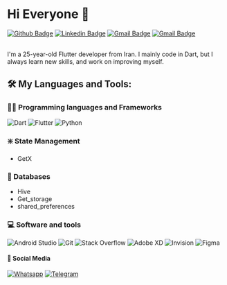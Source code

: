# Hi Everyone :wave:

[![Github Badge](https://img.shields.io/badge/GitHub-100000?style=for-the-badge&logo=github&logoColor=white)](https://github.com/RasulM97)
[![Linkedin Badge](https://img.shields.io/badge/LinkedIn-0077B5?style=for-the-badge&logo=linkedin&logoColor=white)](https://www.linkedin.com/in/rasul-mohammadi-7833221b9/)
[![Gmail Badge](https://img.shields.io/badge/Gmail-D14836?style=for-the-badge&logo=gmail&logoColor=white)](mailto:Rasulm1997@gmail.com)
[![Gmail Badge](https://img.shields.io/badge/Gmail-D14836?style=for-the-badge&logo=gmail&logoColor=white)](mailto:Ras97m@gmail.com)



</br>I'm a 25-year-old Flutter developer from Iran.
I mainly code in Dart, but I always learn new skills, and work on improving myself.
  
<!-- ## Quick overview
* GitHub stats:  

<a href="https://github.com/anuraghazra/github-readme-stats">
  <img align="center" src="https://github-readme-stats.anuraghazra1.vercel.app/api?username=RasulM97&show_icons=true&line_height=27&include_all_commits=true" alt="My github stats" />
</a>   -->

## 🛠️ My Languages and Tools:

### 👨‍💻 Programming languages and Frameworks

![Dart](https://img.shields.io/badge/dart-%230175C2.svg?style=for-the-badge&logo=dart&logoColor=white)
![Flutter](https://img.shields.io/badge/Flutter-%2302569B.svg?style=for-the-badge&logo=Flutter&logoColor=white)
![Python](https://img.shields.io/badge/python-3670A0?style=for-the-badge&logo=python&logoColor=ffdd54)

### ❇️ State Management

- GetX

### 💽 Databases

- Hive
- Get_storage
- shared_preferences

### 💻 Software and tools

![Android Studio](https://img.shields.io/badge/Android%20Studio-3DDC84.svg?style=for-the-badge&logo=android-studio&logoColor=white)
![Git](https://img.shields.io/badge/git-%23F05033.svg?style=for-the-badge&logo=git&logoColor=white)
![Stack Overflow](https://img.shields.io/badge/-Stackoverflow-FE7A16?style=for-the-badge&logo=stack-overflow&logoColor=white)
![Adobe XD](https://img.shields.io/badge/Adobe%20XD-470137?style=for-the-badge&logo=Adobe%20XD&logoColor=#FF61F6)
![Invision](https://img.shields.io/badge/invision-FF3366?style=for-the-badge&logo=invision&logoColor=white)
![Figma](https://img.shields.io/badge/figma-%23F24E1E.svg?style=for-the-badge&logo=figma&logoColor=white)



#### 📱 Social Media
<p>
    <a href="https://wa.me/+989103963648"><img alt="Whatsapp" src="https://img.shields.io/badge/WhatsApp-25D366?style=for-the-badge&logo=whatsapp&logoColor=white"></a>
    <a href="https://t.me/Mr_Rasul"><img alt="Telegram" src="https://img.shields.io/badge/Telegram-2CA5E0?style=for-the-badge&logo=telegram&logoColor=white"></a>
</p>
